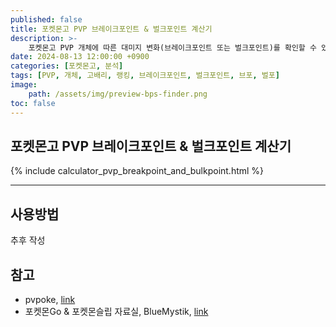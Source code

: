 ```yaml
---
published: false
title: 포켓몬고 PVP 브레이크포인트 & 벌크포인트 계산기
description: >-
    포켓몬고 PVP 개체에 따른 대미지 변화(브레이크포인트 또는 벌크포인트)를 확인할 수 있습니다.
date: 2024-08-13 12:00:00 +0900
categories: [포켓몬고, 분석]
tags: [PVP, 개체, 고배리, 랭킹, 브레이크포인트, 벌크포인트, 브포, 벌포]
image:
    path: /assets/img/preview-bps-finder.png
toc: false
---
```


## 포켓몬고 PVP 브레이크포인트 & 벌크포인트 계산기

{% include calculator_pvp_breakpoint_and_bulkpoint.html %}

---

## 사용방법
추후 작성

## 참고

- pvpoke, [link](https://pvpoke.com/)
- 포켓몬Go & 포켓몬슬립 자료실, BlueMystik, [link](https://blog.naver.com/suikun2002)

